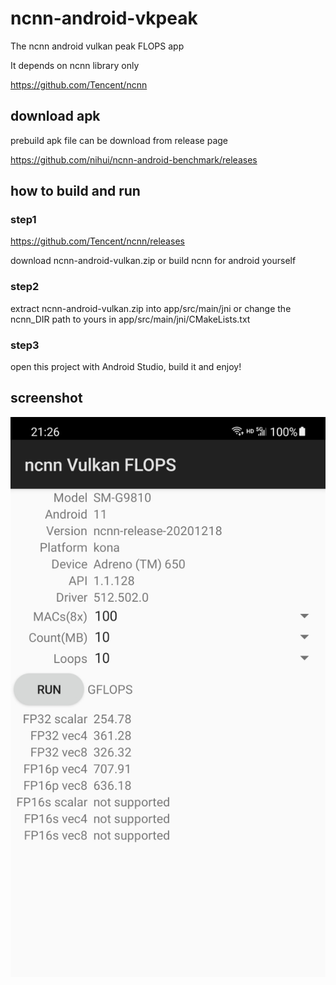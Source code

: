 # ncnn-android-vkpeak

The ncnn android vulkan peak FLOPS app

It depends on ncnn library only

https://github.com/Tencent/ncnn

## download apk

prebuild apk file can be download from release page

https://github.com/nihui/ncnn-android-benchmark/releases

## how to build and run
### step1
https://github.com/Tencent/ncnn/releases

download ncnn-android-vulkan.zip or build ncnn for android yourself

### step2
extract ncnn-android-vulkan.zip into app/src/main/jni or change the ncnn_DIR path to yours in app/src/main/jni/CMakeLists.txt

### step3
open this project with Android Studio, build it and enjoy!

## screenshot
![](screenshot.png)

